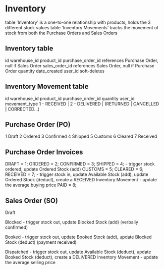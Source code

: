 Inventory
=========

table 'Inventory' is a one-to-one relationship with products, holds the 3 different stock values
table 'Inventory Movements' tracks the movement of stock from both the Purchase Orders and Sales Orders


Inventory table
---------------
id
warehouse_id
product_id
purchase_order_id 	references Purchase Order, null if Sales Order
sales_order_id		references Sales Order, null if Purchase Order
quantity
date_created
user_id
soft-deletes


Inventory Movement table
------------------------
id
warehouse_id
product_id
purchase_order_id
quantity
user_id
movement_type 		1 - RECEIVED | 2 - DELIVERED | (RETURNED | CANCELLED | CORRECTED...)


Purchase Order (PO)
-------------------
1 Draft
2 Ordered
3 Confirmed
4 Shipped
5 Customs
6 Cleared
7 Received

Purchase Order Invoices
-----------------------
DRAFT = 1;
ORDERED = 2;
CONFIRMED = 3;
SHIPPED = 4;		- trigger stock ordered, update Ordered Stock (add)
CUSTOMS = 5;
CLEARED = 6;
RECEIVED = 7;		- trigger stock in, update Available Stock (add), update Ordered Stock (deduct), create a RECEIVED Inventory Movement 
					- update the average buying price
PAID = 8;



Sales Order (SO)
----------------
Draft				

Blocked				- trigger stock out, update Blocked Stock (add) 
(verbally confirmed)

Booked				- trigger stock out, update Booked Stock (add), update Blocked Stock (deduct)
(payment received)

Dispatched			- trigger stock out, update Available Stock (deduct), update Booked Stock (deduct), create a DELIVERED Inventory Movement 
					- update the average selling price

